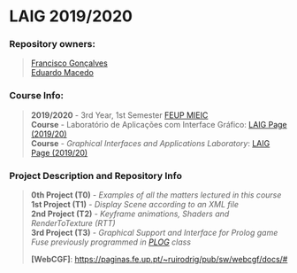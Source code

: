 # LAIG 2019/2020
### Repository owners:
> [Francisco Gonçalves](github.com/kiko-g)\
> [Eduardo Macedo](github.com/EduMacedo99)


### Course Info:
> **2019/2020** - 3rd Year, 1st Semester [FEUP MIEIC](https://sigarra.up.pt/feup/pt/CUR_GERAL.CUR_PLANOS_ESTUDOS_VIEW?pv_plano_id=2496&pv_tipo_cur_sigla=&pv_origem=CUR&pv_ano_lectivo=2019)\
> **Course** - Laboratório de Aplicações com Interface Gráfico: [LAIG Page (2019/20)](https://sigarra.up.pt/feup/pt/ucurr_geral.ficha_uc_view?pv_ocorrencia_id=436446)\
> **Course** - *Graphical Interfaces and Applications Laboratory*: [LAIG Page (2019/20)](https://sigarra.up.pt/feup/pt/ucurr_geral.ficha_uc_view?pv_ocorrencia_id=436446)


### Project Description and Repository Info
> **0th Project (T0)** - *Examples of all the matters lectured in this course*\
> **1st Project (T1)** - *Display Scene according to an XML file*\
> **2nd Project (T2)** - *Keyframe animations, Shaders and RenderToTexture (RTT)*\
> **3rd Project (T3)** - *Graphical Support and Interface for Prolog game Fuse previously programmed in [PLOG](https://sigarra.up.pt/feup/pt/UCURR_GERAL.FICHA_UC_VIEW?pv_ocorrencia_id=436444) class*
>
> **[WebCGF]**: https://paginas.fe.up.pt/~ruirodrig/pub/sw/webcgf/docs/#
